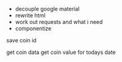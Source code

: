- decouple google material
- rewrite html
- work out requests and what i need
- componentize


save coin id

get coin data
get coin value for todays date
